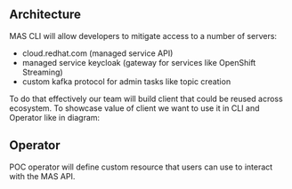 
## Architecture

MAS CLI will allow developers to mitigate access to a number of servers:

- cloud.redhat.com (managed service API)
- managed service keycloak (gateway for services like OpenShift Streaming)
- custom kafka protocol for admin tasks like topic creation

To do that effectively our team will build client that could be reused across ecosystem.
To showcase value of client we want to use it in CLI and Operator like in diagram:

## Operator

POC operator will define custom resource that users can use to interact with the MAS API.